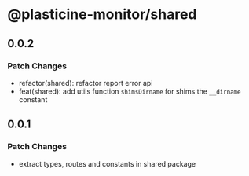 # @plasticine-monitor/shared

## 0.0.2

### Patch Changes

- refactor(shared): refactor report error api
- feat(shared): add utils function `shimsDirname` for shims the `__dirname` constant

## 0.0.1

### Patch Changes

- extract types, routes and constants in shared package
